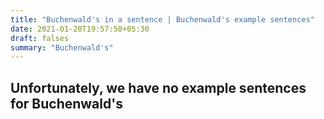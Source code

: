 ```yaml
---
title: "Buchenwald's in a sentence | Buchenwald's example sentences"
date: 2021-01-20T19:57:50+05:30
draft: falses
summary: "Buchenwald's"
---
```

## Unfortunately, we have no example sentences for Buchenwald's                 
